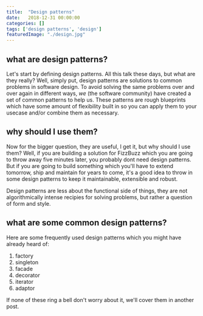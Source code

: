 ```yaml
---
title:  "Design patterns"
date:   2018-12-31 00:00:00
categories: []
tags: ['design patterns', 'design']
featuredImage: "./design.jpg"
---
```


## what are design patterns?
Let's start by defining design patterns. All this talk these days, but what are they really? Well, simply put, design patterns are solutions to common problems in software design. To avoid solving the same problems over and over again in different ways, *we* (the software community) have created a set of common patterns to help us. These patterns are rough blueprints which have some amount of flexibility built in so you can apply them to your usecase and/or combine them as necessary.

## why should I use them?
Now for the bigger question, they are useful, I get it, but why should I use them? Well, if you are building a solution for FizzBuzz which you are going to throw away five minutes later, you probably dont need design patterns. But if you are going to build something which you'll have to extend tomorrow, ship and maintain for years to come, it's a good idea to throw in some design patterns to keep it maintainable, extensible and robust.

Design patterns are less about the functional side of things, they are not algorithmically intense recipies for solving problems, but rather a question of form and style.

## what are some common design patterns?
Here are some frequently used design patterns which you might have already heard of:
1. factory 
1. singleton 
1. facade
1. decorator
1. iterator 
1. adaptor

If none of these ring a bell don't worry about it, we'll cover them in another post.